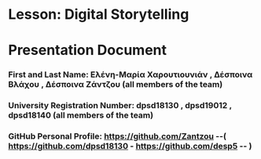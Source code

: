 # Lesson: Digital Storytelling
# Presentation Document

### First and Last Name: Ελένη-Μαρία Χαρουτιουνιάν , Δέσποινα Βλάχου , Δέσποινα Ζάντζου (all members of the team)
### University Registration Number: dpsd18130 , dpsd19012 , dpsd18140  (all members of the team)
### GitHub Personal Profile:  https://github.com/Zantzou --( https://github.com/dpsd18130 - https://github.com/desp5 -- )
